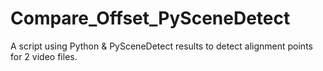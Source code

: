 # Compare_Offset_PySceneDetect
 A script using Python & PySceneDetect results to detect alignment points for 2 video files.
